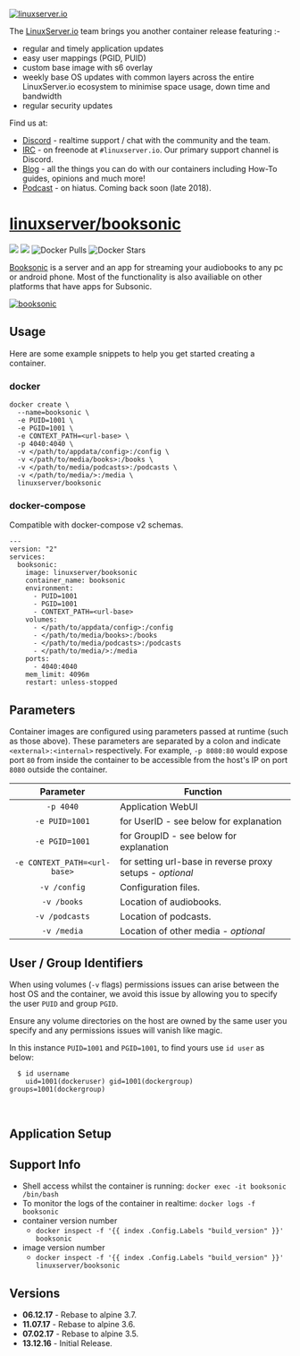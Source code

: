 <a href="https://linuxserver.io" rel="linuxserver.io">![linuxserver.io](https://raw.githubusercontent.com/linuxserver/docker-templates/master/linuxserver.io/img/linuxserver_medium.png)</a>

The [LinuxServer.io](https://linuxserver.io) team brings you another container release featuring :-

 * regular and timely application updates
 * easy user mappings (PGID, PUID)
 * custom base image with s6 overlay
 * weekly base OS updates with common layers across the entire LinuxServer.io ecosystem to minimise space usage, down time and bandwidth
 * regular security updates

Find us at:
* [Discord](https://discord.gg/YWrKVTn) - realtime support / chat with the community and the team.
* [IRC](https://irc.linuxserver.io) - on freenode at `#linuxserver.io`. Our primary support channel is Discord.
* [Blog](https://blog.linuxserver.io) - all the things you can do with our containers including How-To guides, opinions and much more!
* [Podcast](https://podcast.linuxserver.io) - on hiatus. Coming back soon (late 2018).

# [linuxserver/booksonic](https://github.com/linuxserver/docker-booksonic)
[![](https://images.microbadger.com/badges/version/linuxserver/booksonic.svg)](https://microbadger.com/images/linuxserverbooksonic "Get your own version badge on microbadger.com")
[![](https://images.microbadger.com/badges/image/linuxserver/booksonic.svg)](https://microbadger.com/images/linuxserver/booksonic "Get your own version badge on microbadger.com")
![Docker Pulls](https://img.shields.io/docker/pulls/linuxserver/booksonic.svg)
![Docker Stars](https://img.shields.io/docker/stars/linuxserver/booksonic.svg)

[Booksonic](http://booksonic.org) is a server and an app for streaming your audiobooks to any pc or android phone. Most of the functionality is also availiable on other platforms that have apps for Subsonic.

<a href="http://booksonic.org" rel="booksonic">![booksonic](https://raw.githubusercontent.com/linuxserver/docker-templates/master/linuxserver.io/img/booksonic.png)</a>

## Usage

Here are some example snippets to help you get started creating a container.

### docker

```
docker create \
  --name=booksonic \
  -e PUID=1001 \
  -e PGID=1001 \
  -e CONTEXT_PATH=<url-base> \
  -p 4040:4040 \
  -v </path/to/appdata/config>:/config \
  -v </path/to/media/books>:/books \
  -v </path/to/media/podcasts>:/podcasts \
  -v </path/to/media/>:/media \
  linuxserver/booksonic
```


### docker-compose

Compatible with docker-compose v2 schemas.

```
---
version: "2"
services:
  booksonic:
    image: linuxserver/booksonic
    container_name: booksonic
    environment:
      - PUID=1001
      - PGID=1001
      - CONTEXT_PATH=<url-base>
    volumes:
      - </path/to/appdata/config>:/config
      - </path/to/media/books>:/books
      - </path/to/media/podcasts>:/podcasts
      - </path/to/media/>:/media
    ports:
      - 4040:4040
    mem_limit: 4096m
    restart: unless-stopped
```

## Parameters

Container images are configured using parameters passed at runtime (such as those above). These parameters are separated by a colon and indicate `<external>:<internal>` respectively. For example, `-p 8080:80` would expose port `80` from inside the container to be accessible from the host's IP on port `8080` outside the container.

| Parameter | Function |
| :----: | --- |
| `-p 4040` | Application WebUI |
| `-e PUID=1001` | for UserID - see below for explanation |
| `-e PGID=1001` | for GroupID - see below for explanation |
| `-e CONTEXT_PATH=<url-base>` | for setting url-base in reverse proxy setups - *optional* |
| `-v /config` | Configuration files. |
| `-v /books` | Location of audiobooks. |
| `-v /podcasts` | Location of podcasts. |
| `-v /media` | Location of other media - *optional* |

## User / Group Identifiers

When using volumes (`-v` flags) permissions issues can arise between the host OS and the container, we avoid this issue by allowing you to specify the user `PUID` and group `PGID`.

Ensure any volume directories on the host are owned by the same user you specify and any permissions issues will vanish like magic.

In this instance `PUID=1001` and `PGID=1001`, to find yours use `id user` as below:

```
  $ id username
    uid=1001(dockeruser) gid=1001(dockergroup) groups=1001(dockergroup)
```

&nbsp;

## Application Setup


## Support Info

* Shell access whilst the container is running: `docker exec -it booksonic /bin/bash`
* To monitor the logs of the container in realtime: `docker logs -f booksonic`
* container version number 
  * `docker inspect -f '{{ index .Config.Labels "build_version" }}' booksonic`
* image version number
  * `docker inspect -f '{{ index .Config.Labels "build_version" }}' linuxserver/booksonic`

## Versions

* **06.12.17** - Rebase to alpine 3.7.
* **11.07.17** - Rebase to alpine 3.6.
* **07.02.17** - Rebase to alpine 3.5.
* **13.12.16** - Initial Release.
